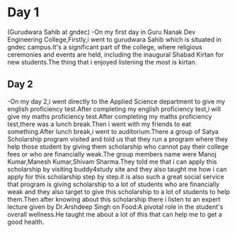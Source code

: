 # Day 1
(Gurudwara Sahib at gndec)
-On my first day in Guru Nanak Dev Engineering College,Firstly,i went to gurudwara Sahib which is situated in gndec campus.It's a significant part of the college, where religious ceremonies and events are held, including the inaugural Shabad Kirtan for new students.The thing that i enjoyed listening the most is kirtan.

## Day 2 
-On my day 2,i went directly to the Applied Science department to give my english proficiency test.After completing my english proficiency test,i will give my maths proficiency test.After completing my maths proficiency test,there was a lunch break.Then i went with my friends to eat something.After lunch break,i went to auditorium.There a group of Satya Scholarship program visited and told us that they run a program where they help those student by giving them scholarship who cannot pay their college fees or who are financially weak.The group members name were Manoj Kumar,Manesh Kumar,Shivam Sharma.They told me that i can apply this scholarship by visiting buddy4study site and they also taught me how i can apply for this scholarship step by step.it is also such a great social service that program is giving scholarship to a lot of students who are financially weak and they also target to give this scholarship to a lot of students to help them.Then after knowing about this scholarship there i listen to an expert lecture given by Dr.Arshdeep Singh on Food:A pivotal role in the student's overall wellness.He taught me about a lot of this that can help me to get a good health. 


